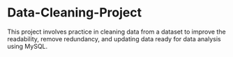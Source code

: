 # Data-Cleaning-Project
This project involves practice in cleaning data from a dataset to improve the readability, remove redundancy, and updating data ready for data analysis using MySQL.
